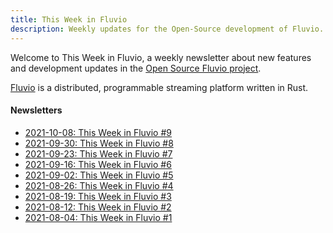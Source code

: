 ```yaml
---
title: This Week in Fluvio
description: Weekly updates for the Open-Source development of Fluvio.
---
```


Welcome to This Week in Fluvio, a weekly newsletter about new
features and development updates in the [Open Source Fluvio project].

[Fluvio] is a distributed, programmable streaming platform written in Rust.

[Open Source Fluvio project]: https://github.com/infinyon/fluvio
[Fluvio]: https://fluvio.io

#### Newsletters

- [2021-10-08: This Week in Fluvio &#x23;9](/news/this-week-in-fluvio-0009/)
- [2021-09-30: This Week in Fluvio &#x23;8](/news/this-week-in-fluvio-0008/)
- [2021-09-23: This Week in Fluvio &#x23;7](/news/this-week-in-fluvio-0007/)
- [2021-09-16: This Week in Fluvio &#x23;6](/news/this-week-in-fluvio-0006/)
- [2021-09-02: This Week in Fluvio &#x23;5](/news/this-week-in-fluvio-0005/)
- [2021-08-26: This Week in Fluvio &#x23;4](/news/this-week-in-fluvio-0004/)
- [2021-08-19: This Week in Fluvio &#x23;3](/news/this-week-in-fluvio-0003/)
- [2021-08-12: This Week in Fluvio &#x23;2](/news/this-week-in-fluvio-0002/)
- [2021-08-04: This Week in Fluvio &#x23;1](/news/this-week-in-fluvio-0001/)
